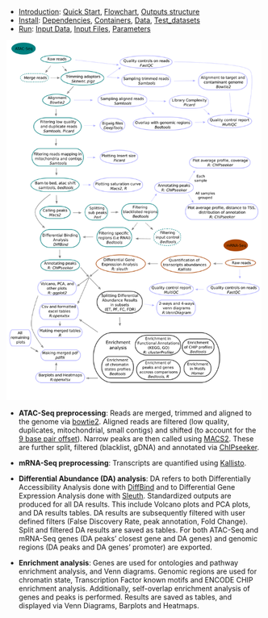 

* [Introduction](/README.md): [Quick Start](/docs/1_Intro/Quick_start.md), [Flowchart](/docs/1_Intro/Flowchart.md), [Outputs structure](/docs/1_Intro/Outputs_structure.md)
* [Install](/docs/2_Install/2_Install.md): [Dependencies](/docs/2_Install/Dependencies.md), [Containers](/docs/2_Install/Containers.md), [Data](/docs/2_Install/Data.md), [Test_datasets](/docs/2_Install/Test_datasets.md)
* [Run](/docs/3_Run/3_Run.md): [Input Data](/docs/3_Run/Input_data.md), [Input Files](/docs/3_Run/Input_files.md), [Parameters](/docs/3_Run/Parameters.md)

[](END_OF_MENU)



![Cactus all steps](/docs/images/cactus_all_steps.png "Cactus all steps")

 - **ATAC-Seq preprocessing**: Reads are merged, trimmed and aligned to the genome via [bowtie2]. Aligned reads are filtered (low quality, duplicates, mitochondrial, small contigs) and shifted (to account for the [9 base pair offset](https://doi.org/10.1038/nmeth.2688)). Narrow peaks are then called using [MACS2]. These are further split, filtered (blacklist, gDNA) and annotated via [ChIPseeker]. 
 
 - **mRNA-Seq preprocessing**: Transcripts are quantified using [Kallisto].
 
 - **Differential Abundance (DA) analysis**: DA refers to both Differentially Accessibility Analysis done with [DiffBind] and to Differential Gene Expression Analysis done with [Sleuth]. Standardized outputs are produced for all DA results. This include Volcano plots and PCA plots, and DA results tables. DA results are subsequently filtered with user defined filters (False Discovery Rate, peak annotation, Fold Change). Split and filtered DA results are saved as tables. For both ATAC-Seq and mRNA-Seq genes (DA peaks’ closest gene and DA genes) and genomic regions (DA peaks and DA genes’ promoter) are exported.
 
 - **Enrichment analysis**: Genes are used for ontologies and pathway enrichment analysis, and Venn diagrams. Genomic regions are used for chromatin state, Transcription Factor known motifs and ENCODE CHIP enrichment analysis. Additionally, self-overlap enrichment analysis of genes and peaks is performed. Results are saved as tables, and displayed via Venn Diagrams, Barplots and Heatmaps.

[Bowtie2]: https://www.nature.com/articles/nmeth.1923
[ChIPseeker]: https://doi.org/10.1093/bioinformatics/btv145
[Kallisto]: https://doi.org/10.1038/nbt.3519
[Sleuth]: https://doi.org/10.1038/nmeth.4324
[MACS2]: https://doi.org/10.1101/496521 
[DiffBind]: https://doi.org/10.1038/nature10730

